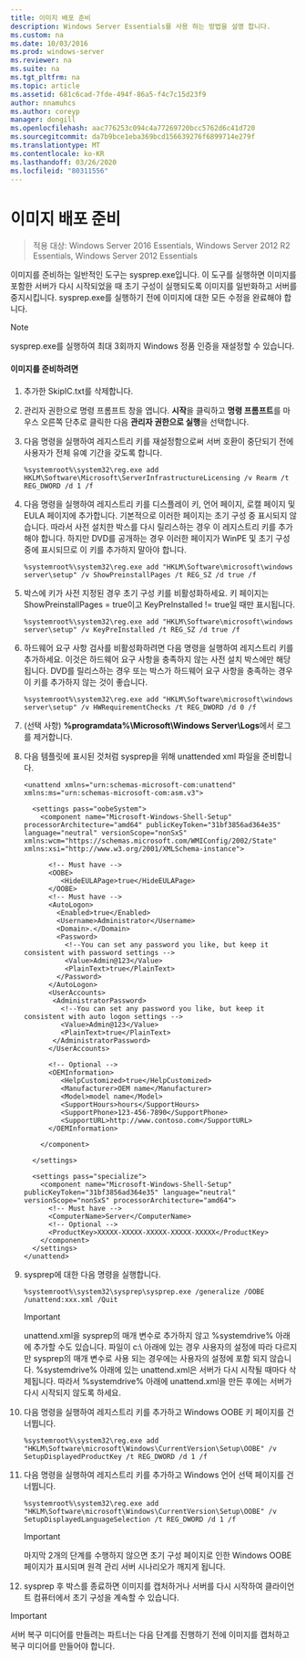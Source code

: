 ```yaml
---
title: 이미지 배포 준비
description: Windows Server Essentials를 사용 하는 방법을 설명 합니다.
ms.custom: na
ms.date: 10/03/2016
ms.prod: windows-server
ms.reviewer: na
ms.suite: na
ms.tgt_pltfrm: na
ms.topic: article
ms.assetid: 681c6cad-7fde-494f-86a5-f4c7c15d23f9
author: nnamuhcs
ms.author: coreyp
manager: dongill
ms.openlocfilehash: aac776253c094c4a77269720bcc5762d6c41d720
ms.sourcegitcommit: da7b9bce1eba369bcd156639276f6899714e279f
ms.translationtype: MT
ms.contentlocale: ko-KR
ms.lasthandoff: 03/26/2020
ms.locfileid: "80311556"
---
```

# <a name="preparing-the-image-for-deployment"></a>이미지 배포 준비

>적용 대상: Windows Server 2016 Essentials, Windows Server 2012 R2 Essentials, Windows Server 2012 Essentials

이미지를 준비하는 일반적인 도구는 sysprep.exe입니다. 이 도구를 실행하면 이미지를 포함한 서버가 다시 시작되었을 때 초기 구성이 실행되도록 이미지를 일반화하고 서버를 중지시킵니다. sysprep.exe를 실행하기 전에 이미지에 대한 모든 수정을 완료해야 합니다.  
  
> [!NOTE]
>  sysprep.exe를 실행하여 최대 3회까지 Windows 정품 인증을 재설정할 수 있습니다.  
  
#### <a name="to-prepare-the-image"></a>이미지를 준비하려면  
  
1.  추가한 SkipIC.txt를 삭제합니다.  
  
2.  관리자 권한으로 명령 프롬프트 창을 엽니다. **시작**을 클릭하고 **명령 프롬프트**를 마우스 오른쪽 단추로 클릭한 다음 **관리자 권한으로 실행**을 선택합니다.  
  
3.  다음 명령을 실행하여 레지스트리 키를 재설정함으로써 서버 호환이 중단되기 전에 사용자가 전체 유예 기간을 갖도록 합니다.  
  
    ```  
    %systemroot%\system32\reg.exe add HKLM\Software\Microsoft\ServerInfrastructureLicensing /v Rearm /t REG_DWORD /d 1 /f  
    ```  
  
4.  다음 명령을 실행하여 레지스트리 키를 디스플레이 키, 언어 페이지, 로캘 페이지 및 EULA 페이지에 추가합니다. 기본적으로 이러한 페이지는 초기 구성 중 표시되지 않습니다. 따라서 사전 설치한 박스를 다시 릴리스하는 경우 이 레지스트리 키를 추가해야 합니다. 하지만 DVD를 공개하는 경우 이러한 페이지가 WinPE 및 초기 구성 중에 표시되므로 이 키를 추가하지 말아야 합니다.  
  
    ```  
    %systemroot%\system32\reg.exe add "HKLM\Software\microsoft\windows server\setup" /v ShowPreinstallPages /t REG_SZ /d true /f  
    ```  
  
5.  박스에 키가 사전 지정된 경우 초기 구성 키를 비활성화하세요. 키 페이지는 ShowPreinstallPages = true이고 KeyPreInstalled != true일 때만 표시됩니다.  
  
    ```  
    %systemroot%\system32\reg.exe add "HKLM\Software\microsoft\windows server\setup" /v KeyPreInstalled /t REG_SZ /d true /f  
    ```  
  
6.  하드웨어 요구 사항 검사를 비활성화하려면 다음 명령을 실행하여 레지스트리 키를 추가하세요. 이것은 하드웨어 요구 사항을 충족하지 않는 사전 설치 박스에만 해당됩니다. DVD를 릴리스하는 경우 또는 박스가 하드웨어 요구 사항을 충족하는 경우 이 키를 추가하지 않는 것이 좋습니다.  
  
    ```  
    %systemroot%\system32\reg.exe add "HKLM\Software\microsoft\windows server\setup" /v HWRequirementChecks /t REG_DWORD /d 0 /f  
    ```  
  
7.  (선택 사항) **%programdata%\Microsoft\Windows Server\Logs**에서 로그를 제거합니다.  
  
8.  다음 템플릿에 표시된 것처럼 sysprep을 위해 unattended xml 파일을 준비합니다.  
  
    ```  
    <unattend xmlns="urn:schemas-microsoft-com:unattend" xmlns:ms="urn:schemas-microsoft-com:asm.v3">  
  
      <settings pass="oobeSystem">  
        <component name="Microsoft-Windows-Shell-Setup" processorArchitecture="amd64" publicKeyToken="31bf3856ad364e35" language="neutral" versionScope="nonSxS" xmlns:wcm="https://schemas.microsoft.com/WMIConfig/2002/State" xmlns:xsi="http://www.w3.org/2001/XMLSchema-instance">  
  
          <!-- Must have -->  
          <OOBE>  
             <HideEULAPage>true</HideEULAPage>  
          </OOBE>  
          <!-- Must have -->  
          <AutoLogon>   
            <Enabled>true</Enabled>   
            <Username>Administrator</Username>   
            <Domain>.</Domain>   
            <Password>   
              <!--You can set any password you like, but keep it consistent with password settings -->       
              <Value>Admin@123</Value>   
              <PlainText>true</PlainText>   
            </Password>   
          </AutoLogon>   
          <UserAccounts>   
           <AdministratorPassword>   
             <!--You can set any password you like, but keep it consistent with auto logon settings -->       
             <Value>Admin@123</Value>   
             <PlainText>true</PlainText>   
           </AdministratorPassword>   
          </UserAccounts>  
  
          <!-- Optional -->  
          <OEMInformation>  
             <HelpCustomized>true</HelpCustomized>  
             <Manufacturer>OEM name</Manufacturer>  
             <Model>model name</Model>  
             <SupportHours>hours</SupportHours>  
             <SupportPhone>123-456-7890</SupportPhone>  
             <SupportURL>http://www.contoso.com</SupportURL>  
          </OEMInformation>  
  
        </component>  
  
      </settings>  
  
      <settings pass="specialize">  
        <component name="Microsoft-Windows-Shell-Setup" publicKeyToken="31bf3856ad364e35" language="neutral" versionScope="nonSxS" processorArchitecture="amd64">  
          <!-- Must have -->  
          <ComputerName>Server</ComputerName>          
          <!-- Optional -->  
          <ProductKey>XXXXX-XXXXX-XXXXX-XXXXX-XXXXX</ProductKey>  
        </component>  
      </settings>  
    </unattend>  
    ```  
  
9. sysprep에 대한 다음 명령을 실행합니다.  
  
    ```  
    %systemroot%\system32\sysprep\sysprep.exe /generalize /OOBE /unattend:xxx.xml /Quit  
    ```  
  
    > [!IMPORTANT]
    >  unattend.xml을 sysprep의 매개 변수로 추가하지 않고 %systemdrive% 아래에 추가할 수도 있습니다. 파일이 c:\ 아래에 있는 경우 사용자의 설정에 따라 다르지만 sysprep의 매개 변수로 사용 되는 경우에는 사용자의 설정에 포함 되지 않습니다. %systemdrive% 아래에 있는 unattend.xml은 서버가 다시 시작될 때마다 삭제됩니다. 따라서 %systemdrive% 아래에 unattend.xml을 만든 후에는 서버가 다시 시작되지 않도록 하세요.  
  
10. 다음 명령을 실행하여 레지스트리 키를 추가하고 Windows OOBE 키 페이지를 건너뜁니다.  
  
    ```  
    %systemroot%\system32\reg.exe add "HKLM\Software\microsoft\Windows\CurrentVersion\Setup\OOBE" /v SetupDisplayedProductKey /t REG_DWORD /d 1 /f  
    ```  
  
11. 다음 명령을 실행하여 레지스트리 키를 추가하고 Windows 언어 선택 페이지를 건너뜁니다.  
  
    ```  
    %systemroot%\system32\reg.exe add "HKLM\Software\microsoft\Windows\CurrentVersion\Setup\OOBE" /v SetupDisplayedLanguageSelection /t REG_DWORD /d 1 /f  
    ```  
  
    > [!IMPORTANT]
    >  마지막 2개의 단계를 수행하지 않으면 초기 구성 페이지로 인한 Windows OOBE 페이지가 표시되며 원격 관리 서버 시나리오가 깨지게 됩니다.  
  
12. sysprep 후 박스를 종료하면 이미지를 캡처하거나 서버를 다시 시작하여 클라이언트 컴퓨터에서 초기 구성을 계속할 수 있습니다.  
  
> [!IMPORTANT]
>  서버 복구 미디어를 만들려는 파트너는 다음 단계를 진행하기 전에 이미지를 캡처하고 복구 미디어를 만들어야 합니다.